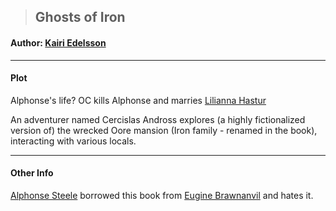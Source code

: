 >## Ghosts of Iron

#### Author: [Kairi Edelsson](../Characters/NPCs/Kairi%20Edelsson.md)

***

#### Plot

Alphonse's life? OC kills Alphonse and marries [Lilianna Hastur](../Characters/NPCs/Lilianna%20Hastur.md)

An adventurer named Cercislas Andross explores (a highly fictionalized version of) the wrecked Oore mansion (Iron family - renamed in the book), interacting with various locals.
***

#### Other Info

[Alphonse Steele](../Characters/PCs/Alphonse%20Steele.md) borrowed this book from [Eugine Brawnanvil](../Characters/PCs/Eugine%20Brawnanvil.md) and hates it.